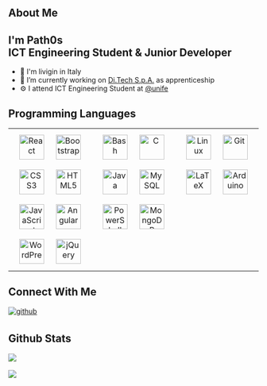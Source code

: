 ## About Me 
<div align="left">
  <h2><b>I'm Path0s<br/>ICT Engineering Student & Junior Developer</b/h2>
</div>
  
- 🍕 I'm livigin in Italy  
- 💼 I’m currently working on [Di.Tech S.p.A.](https://www.ditechonline.it/) as apprenticeship
- ⚙️ I attend ICT Engineering Student at [@unife](https://www.unife.it/it)

## Programming Languages  
<table border=0>
  <tr>
    <td valign="top" width="33%">
      <div align="center">  
        <a href="https://reactjs.org/" target="_blank"><img style="margin: 10px" 
        src="https://profilinator.rishav.dev/skills-assets/react-original-wordmark.svg" alt="React" height="50" /></a>  
        <a href="https://getbootstrap.com/docs/3.4/javascript/" target="_blank"><img style="margin: 10px" 
        src="https://profilinator.rishav.dev/skills-assets/bootstrap-plain.svg" alt="Bootstrap" height="50" /></a>  
        <a href="https://www.w3schools.com/css/" target="_blank"><img style="margin: 10px" 
        src="https://profilinator.rishav.dev/skills-assets/css3-original-wordmark.svg" alt="CSS3" height="50" /></a>  
        <a href="https://en.wikipedia.org/wiki/HTML5" target="_blank"><img style="margin: 10px" 
        src="https://profilinator.rishav.dev/skills-assets/html5-original-wordmark.svg" alt="HTML5" height="50" /></a>  
        <a href="https://www.javascript.com/" target="_blank"><img style="margin: 10px" 
        src="https://profilinator.rishav.dev/skills-assets/javascript-original.svg" alt="JavaScript" height="50" /></a>  
        <a href="https://angular.io/" target="_blank"><img style="margin: 10px" 
        src="https://profilinator.rishav.dev/skills-assets/angularjs-original.svg" alt="Angular" height="50" /></a>  
        <a href="https://wordpress.com/" target="_blank"><img style="margin: 10px" 
        src="https://profilinator.rishav.dev/skills-assets/wordpress.png" alt="WordPress" height="50" /></a>  
        <a href="https://jquery.com/" target="_blank"><img style="margin: 10px" 
        src="https://profilinator.rishav.dev/skills-assets/jquery.png" alt="jQuery" height="50" /></a>  
    </div>
  </td>
   
  <td valign="top" width="33%">
   <div align="center">  
     <a href="https://www.gnu.org/software/bash/" target="_blank"><img style="margin: 10px" 
     src="https://profilinator.rishav.dev/skills-assets/gnu_bash-icon.svg" alt="Bash" height="50" /></a>  
     <a href="https://www.cprogramming.com/" target="_blank"><img style="margin: 10px" 
     src="https://profilinator.rishav.dev/skills-assets/c-original.svg" alt="C" height="50" /></a>  
     <a href="https://www.java.com/" target="_blank"><img style="margin: 10px" 
     src="https://profilinator.rishav.dev/skills-assets/java-original-wordmark.svg" alt="Java" height="50" /></a>  
     <a href="https://www.mysql.com/" target="_blank"><img style="margin: 10px" 
     src="https://profilinator.rishav.dev/skills-assets/mysql-original-wordmark.svg" alt="MySQL" height="50" /></a>  
     <a href="https://docs.microsoft.com/en-us/powershell/" target="_blank"><img style="margin: 10px" 
     src="https://profilinator.rishav.dev/skills-assets/powershell.png" alt="PowerShell" height="50" /></a>  
     <a href="https://www.mongodb.com/" target="_blank"><img style="margin: 10px" 
     src="https://profilinator.rishav.dev/skills-assets/mongodb-original-wordmark.svg" alt="MongoDB" height="50" /></a>  
    </div>
  </td>
    
  <td valign="top" width="33%">
    <div align="center">  
      <a href="https://www.linux.org/" target="_blank"><img style="margin: 10px" 
      src="https://profilinator.rishav.dev/skills-assets/linux-original.svg" alt="Linux" height="50" /></a>  
      <a href="https://github.com/" target="_blank"><img style="margin: 10px" 
      src="https://profilinator.rishav.dev/skills-assets/git-scm-icon.svg" alt="Git" height="50" /></a>  
      <a href="https://www.latex-project.org/" target="_blank"><img style="margin: 10px" 
      src="https://profilinator.rishav.dev/skills-assets/latex.png" alt="LaTeX" height="50" /></a>  
      <a href="https://www.arduino.cc/" target="_blank"><img style="margin: 10px" 
      src="https://profilinator.rishav.dev/skills-assets/arduino.png" alt="Arduino" height="50" /></a>  
    </div>
  </td>

</tr>
</table>  

## Connect With Me  
<div align="left">
<a href="https://github.com/path0s" target="_blank">
  <img src=https://img.shields.io/badge/github-%2324292e.svg?&style=for-the-badge&logo=github&logoColor=white alt=github style="margin-bottom: 5px;" />
</a>  
</div>  

## Github Stats  
<div align="left">
  <img src="https://github-readme-stats.vercel.app/api/top-langs/?username=path0s&hide_border=true&layout=compact" align="center"/>
</div>  

<br/>

<div align="left">
  <img src="https://komarev.com/ghpvc/?username=path0s&&style=flat-square"/>
</div>
